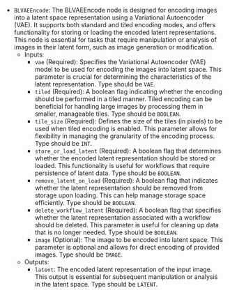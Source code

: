 - `BLVAEEncode`: The BLVAEEncode node is designed for encoding images into a latent space representation using a Variational Autoencoder (VAE). It supports both standard and tiled encoding modes, and offers functionality for storing or loading the encoded latent representations. This node is essential for tasks that require manipulation or analysis of images in their latent form, such as image generation or modification.
    - Inputs:
        - `vae` (Required): Specifies the Variational Autoencoder (VAE) model to be used for encoding the images into latent space. This parameter is crucial for determining the characteristics of the latent representation. Type should be `VAE`.
        - `tiled` (Required): A boolean flag indicating whether the encoding should be performed in a tiled manner. Tiled encoding can be beneficial for handling large images by processing them in smaller, manageable tiles. Type should be `BOOLEAN`.
        - `tile_size` (Required): Defines the size of the tiles (in pixels) to be used when tiled encoding is enabled. This parameter allows for flexibility in managing the granularity of the encoding process. Type should be `INT`.
        - `store_or_load_latent` (Required): A boolean flag that determines whether the encoded latent representation should be stored or loaded. This functionality is useful for workflows that require persistence of latent data. Type should be `BOOLEAN`.
        - `remove_latent_on_load` (Required): A boolean flag that indicates whether the latent representation should be removed from storage upon loading. This can help manage storage space efficiently. Type should be `BOOLEAN`.
        - `delete_workflow_latent` (Required): A boolean flag that specifies whether the latent representation associated with a workflow should be deleted. This parameter is useful for cleaning up data that is no longer needed. Type should be `BOOLEAN`.
        - `image` (Optional): The image to be encoded into latent space. This parameter is optional and allows for direct encoding of provided images. Type should be `IMAGE`.
    - Outputs:
        - `latent`: The encoded latent representation of the input image. This output is essential for subsequent manipulation or analysis in the latent space. Type should be `LATENT`.
